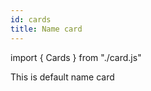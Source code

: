 ```yaml
---
id: cards
title: Name card
---
```


import { Cards } from "./card.js"

<p>This is default name card</p>
<Cards></Cards>